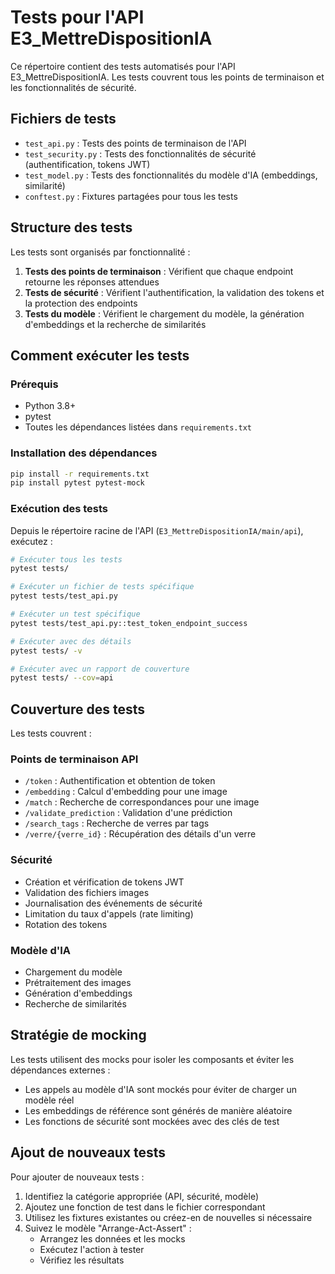 # Tests pour l'API E3_MettreDispositionIA

Ce répertoire contient des tests automatisés pour l'API E3_MettreDispositionIA. Les tests couvrent tous les points de terminaison et les fonctionnalités de sécurité.

## Fichiers de tests

- `test_api.py` : Tests des points de terminaison de l'API
- `test_security.py` : Tests des fonctionnalités de sécurité (authentification, tokens JWT)
- `test_model.py` : Tests des fonctionnalités du modèle d'IA (embeddings, similarité)
- `conftest.py` : Fixtures partagées pour tous les tests

## Structure des tests

Les tests sont organisés par fonctionnalité :

1. **Tests des points de terminaison** : Vérifient que chaque endpoint retourne les réponses attendues
2. **Tests de sécurité** : Vérifient l'authentification, la validation des tokens et la protection des endpoints
3. **Tests du modèle** : Vérifient le chargement du modèle, la génération d'embeddings et la recherche de similarités

## Comment exécuter les tests

### Prérequis

- Python 3.8+
- pytest
- Toutes les dépendances listées dans `requirements.txt`

### Installation des dépendances

```bash
pip install -r requirements.txt
pip install pytest pytest-mock
```

### Exécution des tests

Depuis le répertoire racine de l'API (`E3_MettreDispositionIA/main/api`), exécutez :

```bash
# Exécuter tous les tests
pytest tests/

# Exécuter un fichier de tests spécifique
pytest tests/test_api.py

# Exécuter un test spécifique
pytest tests/test_api.py::test_token_endpoint_success

# Exécuter avec des détails
pytest tests/ -v

# Exécuter avec un rapport de couverture
pytest tests/ --cov=api
```

## Couverture des tests

Les tests couvrent :

### Points de terminaison API

- `/token` : Authentification et obtention de token
- `/embedding` : Calcul d'embedding pour une image
- `/match` : Recherche de correspondances pour une image
- `/validate_prediction` : Validation d'une prédiction
- `/search_tags` : Recherche de verres par tags
- `/verre/{verre_id}` : Récupération des détails d'un verre

### Sécurité

- Création et vérification de tokens JWT
- Validation des fichiers images
- Journalisation des événements de sécurité
- Limitation du taux d'appels (rate limiting)
- Rotation des tokens

### Modèle d'IA

- Chargement du modèle
- Prétraitement des images
- Génération d'embeddings
- Recherche de similarités

## Stratégie de mocking

Les tests utilisent des mocks pour isoler les composants et éviter les dépendances externes :

- Les appels au modèle d'IA sont mockés pour éviter de charger un modèle réel
- Les embeddings de référence sont générés de manière aléatoire
- Les fonctions de sécurité sont mockées avec des clés de test

## Ajout de nouveaux tests

Pour ajouter de nouveaux tests :

1. Identifiez la catégorie appropriée (API, sécurité, modèle)
2. Ajoutez une fonction de test dans le fichier correspondant
3. Utilisez les fixtures existantes ou créez-en de nouvelles si nécessaire
4. Suivez le modèle "Arrange-Act-Assert" :
   - Arrangez les données et les mocks
   - Exécutez l'action à tester
   - Vérifiez les résultats 
